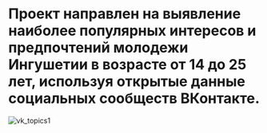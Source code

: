 # Проект направлен на выявление наиболее популярных интересов и предпочтений молодежи Ингушетии в возрасте от 14 до 25 лет, используя открытые данные социальных сообществ ВКонтакте.



![vk_topics1](https://github.com/sendzhu/vk_topics/assets/144147060/348b532e-0cc6-4a98-9fd8-2e3bc58cdf72)
